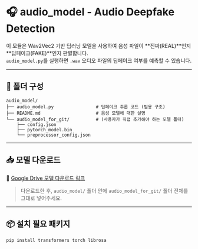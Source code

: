 # 🎧 audio_model - Audio Deepfake Detection

이 모듈은 Wav2Vec2 기반 딥러닝 모델을 사용하여 음성 파일이 **진짜(REAL)**인지 **딥페이크(FAKE)**인지 판별합니다.  
`audio_model.py`를 실행하면 `.wav` 오디오 파일의 딥페이크 여부를 예측할 수 있습니다.

---

## 📁 폴더 구성
```
audio_model/
├── audio_model.py                # 딥페이크 추론 코드 (범용 구조)
├── README.md                     # 음성 모델에 대한 설명
└── audio_model_for_git/          # (사용자가 직접 추가해야 하는 모델 폴더)
    ├── config.json
    ├── pytorch_model.bin
    └── preprocessor_config.json
```

---

## 📥 모델 다운로드

🔗 [Google Drive 모델 다운로드 링크](https://drive.google.com/drive/folders/1-5bpVkglTfsdJB_9BixgS8kY-JGBAhRh?usp=sharing)

> 다운로드한 후, `audio_model/` 폴더 안에 `audio_model_for_git/` 폴더 전체를 그대로 넣어주세요.

---

## 📦 설치 필요 패키지

```bash
pip install transformers torch librosa
